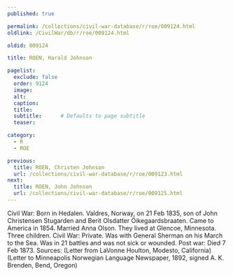 ```yaml
---
published: true

permalink: /collections/civil-war-database/r/roe/009124.html
oldlink: /CivilWar/db/r/roe/009124.html

oldid: 009124

title: ROEN, Harald Johnson

pagelist:
  exclude: false
  order: 9124
  image: 
  alt:
  caption:
  title:
  subtitle:      # Defaults to page subtitle
  teaser:

category: 
  - R 
  - ROE

previous:
  title: ROEN, Christen Johnson
  url: /collections/civil-war-database/r/roe/009123.html  
next:
  title: ROEN, John Johnson
  url: /collections/civil-war-database/r/roe/009125.html   
---
```

Civil War: Born in Hedalen. Valdres, Norway, on 21 Feb 1835, son of John Christensen Stugarden and Berit Olsdatter &Ouml;ikegaardsbraaten. Came to America in 1854. Married Anna Olson. They lived at Glencoe, Minnesota. Three children. Civil War: Private. Was with General Sherman on his March to the Sea. Was in 21 battles and was not sick or wounded. Post war: Died 7 Feb 1873. Sources: (Letter from LaVonne Houlton, Modesto, California) (Letter to Minneapolis Norwegian Language Newspaper, 1892, signed A. K. Brenden, Bend, Oregon)